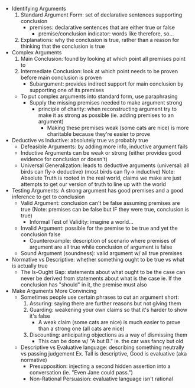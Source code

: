 - Identifying Arguments
	1. Standard Argument Form: set of declarative sentences supporting conclusion
		- premises: declarative sentences that are either true or false
			- premise/conclusion indicator: words like therefore, so... 
	2. Explanations: why the conclusion is true, rather than a reason for thinking that the conclusion is  true 
- Complex Arguments
	1. Main Conclusion: found by looking at which point all premises point to
	2. Intermediate Conclusion: look at which point needs to be proven before main conclusion is proven
		- Subargument: provides indirect support for main conclusion by supporting one of its premises
	- To put complex arguments into standard form, use paraphrasing
		- Supply the missing premises needed to make argument strong
			- principle of charity: when reconstructing argument try to make it as strong as possible (ie. adding premises to an argument)
				- Making these premises weak (some cats are nice) is more charitable because they're easier to prove
- Deductive vs Inductive: absolutely true vs probably true
	- Defeasible Arguments: by adding more info, inductive argument fails
	- Inductive Arguments can be weak or strong (either provides good evidence for conclusion or doesn't)
	- Universal Generalization: leads to deductive arguments (universal: all birds can fly-> deductive) (most birds can fly-> inductive)
		Note: Absolute Truth is rooted in the real world, claims we make are just attempts to get our version of truth to line up with the world
- Testing Arguments: A strong argument has good premises and a good inference to get to conclusion 
	- Valid Argument: conclusion can't be false assuming premises are true
		(Note: premises can be false but IF they were true, conclusion is true)
		- Informal Test of Validity: imagine a world...
	- Invalid Argument: possible for the premise to be true and yet the conclusion false
		- Counterexample: description of scenario where premises of argument are all true while conclusion of argument is false
	- Sound Argument (soundness): valid argument w/ all true premises 
- Normative vs Descriptive: whether something ought to be true vs what is actually true
	- The Is-Ought Gap: statements about what ought to be the case can never be derived from statements about what is the case
		ie. If the conclusion has "should" in it, the premise must also
- Make Arguments More Convincing
	- Sometimes people use certain phrases to cut an argument short:
		1. Assuring: saying there are further reasons but not giving them
		2. Guarding: weakening your own claims so that it's harder to show it's false
			- A weak claim (some cats are nice) is much easier to prove than a strong one (all cats are nice)
		3. Discounting: anticipating objections as a way of dismissing them
			- This can be done w/ "A but B." ie. the car was fancy but old
	- Descriptive vs Evaluative language: describing something neutrally vs passing judgement
		Ex. Tall is descriptive, Good is evaluative (aka normative)
		- Presupposition: injecting a second hidden assertion into a conversation (ie. "Even Jane could pass.")
		- Non-Rational Persuasion: evaluative language isn't rational
		